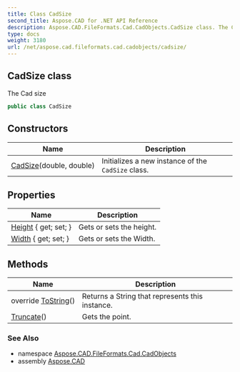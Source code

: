 ```yaml
---
title: Class CadSize
second_title: Aspose.CAD for .NET API Reference
description: Aspose.CAD.FileFormats.Cad.CadObjects.CadSize class. The Cad size
type: docs
weight: 3180
url: /net/aspose.cad.fileformats.cad.cadobjects/cadsize/
---
```

## CadSize class

The Cad size

```csharp
public class CadSize
```

## Constructors

| Name | Description |
| --- | --- |
| [CadSize](cadsize/)(double, double) | Initializes a new instance of the `CadSize` class. |

## Properties

| Name | Description |
| --- | --- |
| [Height](../../aspose.cad.fileformats.cad.cadobjects/cadsize/height/) { get; set; } | Gets or sets the height. |
| [Width](../../aspose.cad.fileformats.cad.cadobjects/cadsize/width/) { get; set; } | Gets or sets the Width. |

## Methods

| Name | Description |
| --- | --- |
| override [ToString](../../aspose.cad.fileformats.cad.cadobjects/cadsize/tostring/)() | Returns a String that represents this instance. |
| [Truncate](../../aspose.cad.fileformats.cad.cadobjects/cadsize/truncate/)() | Gets the point. |

### See Also

* namespace [Aspose.CAD.FileFormats.Cad.CadObjects](../../aspose.cad.fileformats.cad.cadobjects/)
* assembly [Aspose.CAD](../../)


